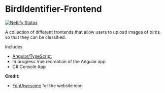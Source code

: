 # BirdIdentifier-Frontend
[![Netlify Status](https://api.netlify.com/api/v1/badges/f75654d6-3642-4f95-accc-b6c92de88de4/deploy-status)](https://app.netlify.com/sites/bird-identifier/deploys)

A collection of different frontends that allow users to upload images of birds so that they can be classified.

Includes
* [Angular/TypeScript](https://bird-identifier.netlify.app/)
* In progress Vue recreation of the Angular app
* C# Console App

**Credit:**
* [FontAwesome](https://www.flaticon.com/free-icons/code) for the website icon 
